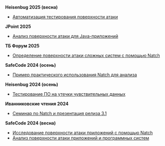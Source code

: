**Heisenbug 2025 (весна)**
   * [Автоматизация тестирования поверхности атаки](https://heisenbug.ru/talks/52d07b75f0034c54b3aa0bc5ffe6c241/)

**JPoint 2025**
   * [Анализ поверхности атаки для Java-приложений](https://jpoint.ru/talks/ce99e026b6fc4e958b3ca45253a63b84/)

**ТБ Форум 2025**
   * [Определение поверхности атаки сложных систем с помощью Natch](https://vkvideo.ru/video-227780688_456240675?t=3h20m40s)

**SafeCode 2024 (осень)**
   * [Пример практического использования Natch для анализа](https://safecodeconf.ru/talks/41b0354680024e0fa9159c99126be663/)

**Heisenbug 2024 (осень)**
   * [Тестирование ПО на утечки чувствительных данных](https://heisenbug.ru/talks/8d90417ffefd4a05a69805ae0c06985a/)

**Иванниковские чтения 2024**
   * [Семинар по Natch и презентация релиза 3.1](https://www.youtube.com/watch?v=l2u-HbCo06E&list=PPSV)

**SafeCode 2024 (весна)**
   * [Исследование поверхности атаки приложений с помощью Natch](https://safecodeconf.ru/talks/aa3291974e1d4edb936ab3ab5f37123d/)
   * [Анализ поверхности атаки приложений и программных систем](https://safecodeconf.ru/talks/8db171a15a27424cbef28adffbf832c8/)

